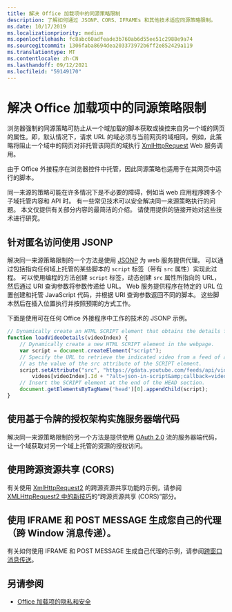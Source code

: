 ```yaml
---
title: 解决 Office 加载项中的同源策略限制
description: 了解如何通过 JSONP、CORS、IFRAMEs 和其他技术适应同源策略限制。
ms.date: 10/17/2019
ms.localizationpriority: medium
ms.openlocfilehash: fc8abc60adfeade3b760ab6d55ee51c2988e9a74
ms.sourcegitcommit: 1306faba8694dea203373972b6ff2e852429a119
ms.translationtype: MT
ms.contentlocale: zh-CN
ms.lasthandoff: 09/12/2021
ms.locfileid: "59149170"
---
```

# <a name="addressing-same-origin-policy-limitations-in-office-add-ins"></a>解决 Office 加载项中的同源策略限制

浏览器强制的同源策略可防止从一个域加载的脚本获取或操控来自另一个域的网页的属性。即，默认情况下，请求 URL 的域必须与当前网页的域相同。例如，此策略将阻止一个域中的网页对非托管该网页的域执行 [XmlHttpRequest](https://www.w3.org/TR/XMLHttpRequest/) Web 服务调用。

由于 Office 外接程序在浏览器控件中托管，因此同源策略也适用于在其网页中运行的脚本。

同一来源的策略可能在许多情况下是不必要的障碍，例如当 web 应用程序跨多个子域托管内容和 API 时。 有一些常见技术可以安全解决同一来源策略执行的问题。 本文仅提供有关部分内容的最简洁的介绍。 请使用提供的链接开始对这些技术进行研究。

## <a name="use-jsonp-for-anonymous-access"></a>针对匿名访问使用 JSONP

解决同一来源策略限制的一个方法是使用 [JSONP](https://www.w3schools.com/js/js_json_jsonp.asp) 为 web 服务提供代理。 可以通过包括指向任何域上托管的某些脚本的 `script` 标签（带有 `src` 属性）实现此过程。 可以使用编程的方法创建 `script` 标签，动态创建 `src` 属性所指向的 URL，然后通过 URI 查询参数将参数传递给 URL。 Web 服务提供程序在特定的 URL 位置创建和托管 JavaScript 代码，并根据 URI 查询参数返回不同的脚本。 这些脚本然后在插入位置执行并按照预期的方式工作。

下面是使用可在任何 Office 外接程序中工作的技术的 JSONP 示例。

```js
// Dynamically create an HTML SCRIPT element that obtains the details for the specified video.
function loadVideoDetails(videoIndex) {
    // Dynamically create a new HTML SCRIPT element in the webpage.
    var script = document.createElement("script");
    // Specify the URL to retrieve the indicated video from a feed of a current list of videos,
    // as the value of the src attribute of the SCRIPT element. 
    script.setAttribute("src", "https://gdata.youtube.com/feeds/api/videos/" + 
        videos[videoIndex].Id + "?alt=json-in-script&amp;callback=videoDetailsLoaded");
    // Insert the SCRIPT element at the end of the HEAD section.
    document.getElementsByTagName('head')[0].appendChild(script);
}

```


## <a name="implement-server-side-code-using-a-token-based-authorization-scheme"></a>使用基于令牌的授权架构实施服务器端代码

解决同一来源策略限制的另一个方法是提供使用 [OAuth 2.0](https://oauth.net/2/) 流的服务器端代码，让一个域获取对另一个域上托管的资源的授权访问。 


## <a name="use-cross-origin-resource-sharing-cors"></a>使用跨源资源共享 (CORS)


有关使用 [XmlHttpRequest2](https://dvcs.w3.org/hg/xhr/raw-file/tip/Overview.html) 的跨源资源共享功能的示例，请参阅 [XMLHttpRequest2 中的新技巧](https://www.html5rocks.com/en/tutorials/file/xhr2/)的“跨源资源共享 (CORS)”部分。


## <a name="build-your-own-proxy-using-iframe-and-post-message-cross-window-messaging"></a>使用 IFRAME 和 POST MESSAGE 生成您自己的代理（跨 Window 消息传递）。


有关如何使用 IFRAME 和 POST MESSAGE 生成自己代理的示例，请参阅[跨窗口消息传送](http://ejohn.org/blog/cross-window-messaging/)。


## <a name="see-also"></a>另请参阅

- [Office 加载项的隐私和安全](../concepts/privacy-and-security.md)
    
